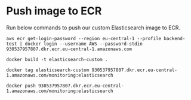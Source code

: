 # Push image to ECR
Run below commands to push our custom Elasticsearch image to ECR.
```
aws ecr get-login-password --region eu-central-1 --profile backend-test | docker login --username AWS --password-stdin 930537957807.dkr.ecr.eu-central-1.amazonaws.com
```

```
docker build -t elasticsearch-custom .
```

```
docker tag elasticsearch-custom 930537957807.dkr.ecr.eu-central-1.amazonaws.com/monitoring:elasticsearch
```

```
docker push 930537957807.dkr.ecr.eu-central-1.amazonaws.com/monitoring:elasticsearch
```